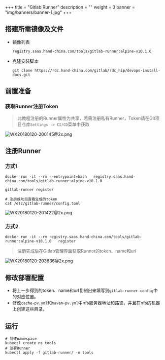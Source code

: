 +++
title = "Gitlab Runner"
description = ""
weight = 3
banner = "img/banners/banner-1.jpg"
+++

## 搭建所需镜像及文件
 - 镜像列表 

     ```
     registry.saas.hand-china.com/tools/gitlab-runner:alpine-v10.1.0
     ```
 - 克隆安装脚本 

     ```
     git clone https://rdc.hand-china.com/gitlab/rdc_hip/devops-install-docs.git
     ```
## 前置准备

 ### 获取Runner注册Token

  > 此教程注册的Runner属性为共享，若需注册私有Runner，Token请在Git项目仓库`Settings -> CI/CD`菜单中获取

  ![WX20180120-200145@2x.png](https://i.loli.net/2018/01/20/5a632fc4725c0.png)

## 注册Runner

 ### 方式1
  ```
  docker run -it --rm --entrypoint=bash   registry.saas.hand-china.com/tools/gitlab-runner:alpine-v10.1.0
  
  gitlab-runner register
  
  # 注册成功后查看生成的token
  cat /etc/gitlab-runner/config.toml
  ```
  ![WX20180120-201422@2x.png](https://i.loli.net/2018/01/20/5a63374918e2b.png)
 
 ### 方式2

  ```
  docker run -it --rm registry.saas.hand-china.com/tools/gitlab-runner:alpine-v10.1.0   register
  ```
  > 注册完成后在Gitlab管理界面获取Runner的token、name和url
  
  ![WX20180120-203636@2x.png](https://i.loli.net/2018/01/20/5a6337e86bb92.png)

## 修改部署配置
 - 将上一步得到的token、name和url复制出来填写到`gitlab-runner-config`中的对应位置。
 - 修改`cache-pv.yml`和`maven-pv.yml`中nfs服务器地址和路径，并且在nfs的机器上创建这些目录。

## 运行

 ```
 # 创建namespace
 kubectl create ns tools
 # 部署Runner
 kubectl apply -f gitlab-runner/ -n tools
 ```